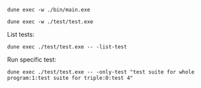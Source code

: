 ```
dune exec -w ./bin/main.exe
```

```
dune exec -w ./test/test.exe
```

List tests:
```
dune exec ./test/test.exe -- -list-test
```

Run specific test:
```
dune exec ./test/test.exe -- -only-test "test suite for whole program:1:test suite for triple:0:test 4"
```